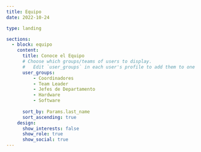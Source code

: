 ```yaml
---
title: Equipo
date: 2022-10-24

type: landing

sections:
  - block: equipo
    content:
      title: Conoce el Equipo
      # Choose which groups/teams of users to display.
      #   Edit `user_groups` in each user's profile to add them to one or more of these groups.
      user_groups:
          - Coordinadores
          - Team Leader
          - Jefes de Departamento
          - Hardware
          - Software
          
      sort_by: Params.last_name
      sort_ascending: true
    design:
      show_interests: false
      show_role: true
      show_social: true
---
```


